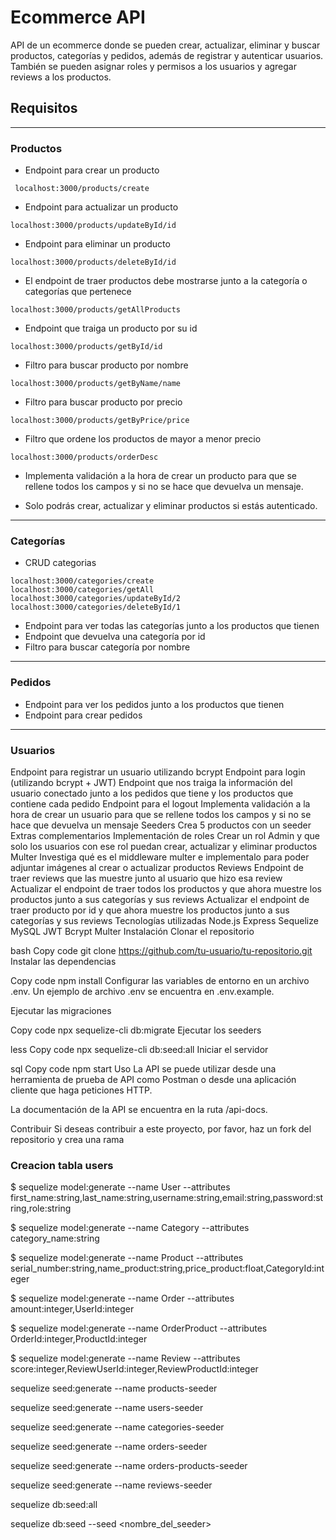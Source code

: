 # Ecommerce API
API de un ecommerce donde se pueden crear, actualizar, eliminar y buscar productos, categorías y pedidos, además de registrar y autenticar usuarios. También se pueden asignar roles y permisos a los usuarios y agregar reviews a los productos.

## Requisitos 

---

### Productos
* Endpoint para crear un producto
```
 localhost:3000/products/create 
```
* Endpoint para actualizar un producto
``` 
localhost:3000/products/updateById/id 
```
* Endpoint para eliminar un producto
``` 
localhost:3000/products/deleteById/id 
```
* El endpoint de traer productos debe mostrarse junto a la categoría o categorías que pertenece
``` 
localhost:3000/products/getAllProducts 
```
* Endpoint que traiga un producto por su id
``` 
localhost:3000/products/getById/id 
```
* Filtro para buscar producto por nombre
``` 
localhost:3000/products/getByName/name 
```
* Filtro para buscar producto por precio
``` 
localhost:3000/products/getByPrice/price 
```
* Filtro que ordene los productos de mayor a menor precio
``` 
localhost:3000/products/orderDesc 
```
* Implementa validación a la hora de crear un producto para que se rellene todos los campos y si no se hace que devuelva un mensaje.

* Solo podrás crear, actualizar y eliminar productos si estás autenticado.

---

### Categorías
* CRUD categorias
```
localhost:3000/categories/create
localhost:3000/categories/getAll
localhost:3000/categories/updateById/2
localhost:3000/categories/deleteById/1
```
* Endpoint para ver todas las categorías junto a los productos que tienen
* Endpoint que devuelva una categoría por id
* Filtro para buscar categoría por nombre
---

### Pedidos
* Endpoint para ver los pedidos junto a los productos que tienen
* Endpoint para crear pedidos

---

### Usuarios
Endpoint para registrar un usuario utilizando bcrypt
Endpoint para login (utilizando bcrypt + JWT)
Endpoint que nos traiga la información del usuario conectado junto a los pedidos que tiene y los productos que contiene cada pedido
Endpoint para el logout
Implementa validación a la hora de crear un usuario para que se rellene todos los campos y si no se hace que devuelva un mensaje
Seeders
Crea 5 productos con un seeder
Extras complementarios
Implementación de roles
Crear un rol Admin y que solo los usuarios con ese rol puedan crear, actualizar y eliminar productos
Multer
Investiga qué es el middleware multer e implementalo para poder adjuntar imágenes al crear o actualizar productos
Reviews
Endpoint de traer reviews que las muestre junto al usuario que hizo esa review
Actualizar el endpoint de traer todos los productos y que ahora muestre los productos junto a sus categorías y sus reviews
Actualizar el endpoint de traer producto por id y que ahora muestre los productos junto a sus categorías y sus reviews
Tecnologías utilizadas
Node.js
Express
Sequelize
MySQL
JWT
Bcrypt
Multer
Instalación
Clonar el repositorio

bash
Copy code
git clone https://github.com/tu-usuario/tu-repositorio.git
Instalar las dependencias

Copy code
npm install
Configurar las variables de entorno en un archivo .env. Un ejemplo de archivo .env se encuentra en .env.example.

Ejecutar las migraciones

Copy code
npx sequelize-cli db:migrate
Ejecutar los seeders

less
Copy code
npx sequelize-cli db:seed:all
Iniciar el servidor

sql
Copy code
npm start
Uso
La API se puede utilizar desde una herramienta de prueba de API como Postman o desde una aplicación cliente que haga peticiones HTTP.

La documentación de la API se encuentra en la ruta /api-docs.

Contribuir
Si deseas contribuir a este proyecto, por favor, haz un fork del repositorio y crea una rama

### Creacion tabla users

$ sequelize model:generate --name User --attributes first_name:string,last_name:string,username:string,email:string,password:string,role:string

$ sequelize model:generate --name Category --attributes category_name:string

$ sequelize model:generate --name Product --attributes serial_number:string,name_product:string,price_product:float,CategoryId:integer

$ sequelize model:generate --name Order --attributes amount:integer,UserId:integer

$ sequelize model:generate --name OrderProduct --attributes OrderId:integer,ProductId:integer

$ sequelize model:generate --name Review --attributes score:integer,ReviewUserId:integer,ReviewProductId:integer



sequelize seed:generate --name products-seeder

sequelize seed:generate --name users-seeder

sequelize seed:generate --name categories-seeder

sequelize seed:generate --name orders-seeder

sequelize seed:generate --name orders-products-seeder

sequelize seed:generate --name reviews-seeder





sequelize db:seed:all

sequelize db:seed --seed <nombre_del_seeder>
